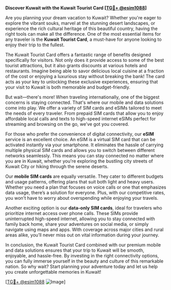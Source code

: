 **Discover Kuwait with the Kuwait Tourist Card [[TG💪+ @esim1088](https://t.me/s/esim1088)]**

Are you planning your dream vacation to Kuwait? Whether you're eager to explore the vibrant souks, marvel at the stunning desert landscapes, or experience the rich cultural heritage of this beautiful country, having the right tools can make all the difference. One of the most essential items for any traveler is the **Kuwait Tourist Card**, a must-have for anyone looking to enjoy their trip to the fullest.

The Kuwait Tourist Card offers a fantastic range of benefits designed specifically for visitors. Not only does it provide access to some of the best tourist attractions, but it also grants discounts at various hotels and restaurants. Imagine being able to savor delicious local cuisine at a fraction of the cost or enjoying a luxurious stay without breaking the bank! The card acts as your key to unlocking these exclusive experiences, ensuring that your visit to Kuwait is both memorable and budget-friendly.

But wait—there's more! When traveling internationally, one of the biggest concerns is staying connected. That's where our mobile and data solutions come into play. We offer a variety of SIM cards and eSIMs tailored to meet the needs of every traveler. From prepaid SIM cards that allow you to enjoy affordable local calls and texts to high-speed internet eSIMs perfect for streaming and browsing on the go, we’ve got you covered.

For those who prefer the convenience of digital connectivity, our **eSIM** service is an excellent choice. An eSIM is a virtual SIM card that can be activated instantly via your smartphone. It eliminates the hassle of carrying multiple physical SIM cards and allows you to switch between different networks seamlessly. This means you can stay connected no matter where you are in Kuwait, whether you're exploring the bustling city streets of Kuwait City or hiking through the serene deserts.

Our **mobile SIM cards** are equally versatile. They cater to different budgets and usage patterns, offering plans that suit both light and heavy users. Whether you need a plan that focuses on voice calls or one that emphasizes data usage, there’s a solution for everyone. Plus, with our competitive rates, you won’t have to worry about overspending while enjoying your travels.

Another exciting option is our **data-only SIM cards**, ideal for travelers who prioritize internet access over phone calls. These SIMs provide uninterrupted high-speed internet, allowing you to stay connected with family back home, share your adventures on social media, or simply navigate using maps and apps. With coverage across major cities and rural areas alike, you’ll never miss out on vital information during your journey.

In conclusion, the Kuwait Tourist Card combined with our premium mobile and data solutions ensures that your trip to Kuwait will be smooth, enjoyable, and hassle-free. By investing in the right connectivity options, you can fully immerse yourself in the beauty and culture of this remarkable nation. So why wait? Start planning your adventure today and let us help you create unforgettable memories in Kuwait!

[[TG💪+ @esim1088](https://t.me/s/esim1088) ![Image](https://i.postimg.cc/Y0z9fWf4/image.png)]